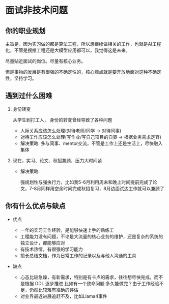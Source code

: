 # 面试非技术问题

## 你的职业规划

主旨是，因为实习做的都是算法工程，所以想继续做相关的工作，也就是AI工程化，不管是搜推工程还是大模型应用都可以，我觉得这是未来。

尽量贴近面试的岗位。尽量有核心业务。

但是事物的发展是有很强的不确定性的，核心观点就是要开放地面对这种不确定性，坚持学习。

## 遇到过什么困难

1. 身份转变

    从学生到打工人， 身份的转变曾经导致了各种问题
    
    - 人际关系应该怎么处理(对待老师/同学 -> 对待同事)
    - 对待工作应该怎么处理(写作业/写自己项目的自驱 -> 根据业务需求定容)
    - 解决策略: 多与同事、mentor交流，不管是工作上还是生活上，尽快融入集体

2. 现在，实习、论文、秋招兼顾，压力大时间紧

    - 解决策略: 
        
        强规划性与强执行力，比如我5-6月利用周末和晚上时间提前完成了论文，7-8月同样用空余时间完成秋招复习，8月边面试边工作就可以兼顾了

## 你有什么优点与缺点

- 优点
      
    - 一年的实习工作经验，是能够快速上手的熟练工
    - 工程能力没有问题，不论是大流量的核心业务的维护，还是复杂的系统的独立设计，都能够应对
    - 有技术热情，有很强的学习能力
    - 擅长总结文档，作为日常工作的记录以及与他人沟通的工具
    
- 缺点

    -  心态比较急躁，有新需求，特别是有卡点的需求，往往想尽快完成，而不是根据 DDL 逐步推进 比如有一个致命问题:多久能做完？由于工作经验不足，仍然比较难有准确的评估
    -  对业界最近进展追赶不及，比如Llama4事件